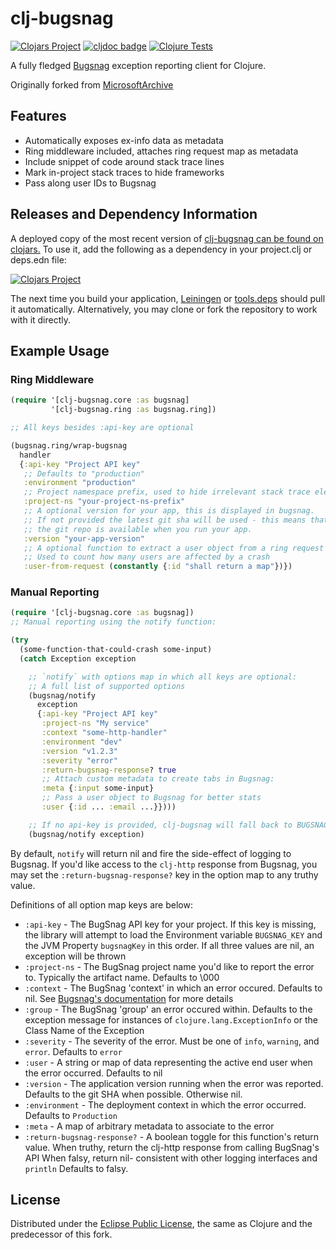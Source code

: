 # clj-bugsnag

[![Clojars Project](https://img.shields.io/clojars/v/com.splashfinancial/clj-bugsnag.svg)](https://clojars.org/com.splashfinancial/clj-bugsnag)
[![cljdoc badge](https://cljdoc.org/badge/com.splashfinancial/clj-bugsnag)](https://cljdoc.org/d/com.splashfinancial/clj-bugsnag/CURRENT)
[![Clojure Tests](https://github.com/SplashFinancial/clj-bugsnag/actions/workflows/clojure_tests.yml/badge.svg)](https://github.com/SplashFinancial/clj-bugsnag/actions/workflows/clojure_tests.yml)

A fully fledged [Bugsnag](https://bugsnag.com) exception reporting client for Clojure.

Originally forked from [MicrosoftArchive](https://github.com/microsoftarchive/clj-bugsnag)

## Features

- Automatically exposes ex-info data as metadata
- Ring middleware included, attaches ring request map as metadata
- Include snippet of code around stack trace lines
- Mark in-project stack traces to hide frameworks
- Pass along user IDs to Bugsnag

## Releases and Dependency Information

A deployed copy of the most recent version of [clj-bugsnag can be found on clojars.](https://clojars.org/com.splashfinancial/clj-bugsnag)
To use it, add the following as a dependency in your project.clj or deps.edn file:

[![Clojars Project](https://img.shields.io/clojars/v/com.splashfinancial/clj-bugsnag.svg)](https://clojars.org/com.splashfinancial/clj-bugsnag)

The next time you build your application, [Leiningen](https://leiningen.org/) or [tools.deps](https://clojure.org/guides/deps_and_cli) should pull it automatically.
Alternatively, you may clone or fork the repository to work with it directly.

## Example Usage

### Ring Middleware

```clojure
(require '[clj-bugsnag.core :as bugsnag]
         '[clj-bugsnag.ring :as bugsnag.ring])

;; All keys besides :api-key are optional

(bugsnag.ring/wrap-bugsnag
  handler
  {:api-key "Project API key"
   ;; Defaults to "production"
   :environment "production"
   ;; Project namespace prefix, used to hide irrelevant stack trace elements
   :project-ns "your-project-ns-prefix"
   ;; A optional version for your app, this is displayed in bugsnag.
   ;; If not provided the latest git sha will be used - this means that
   ;; the git repo is available when you run your app.
   :version "your-app-version"
   ;; A optional function to extract a user object from a ring request map
   ;; Used to count how many users are affected by a crash
   :user-from-request (constantly {:id "shall return a map"})})
```

### Manual Reporting

```clojure
(require '[clj-bugsnag.core :as bugsnag])
;; Manual reporting using the notify function:

(try
  (some-function-that-could-crash some-input)
  (catch Exception exception

    ;; `notify` with options map in which all keys are optional:
    ;; A full list of supported options
    (bugsnag/notify
      exception
      {:api-key "Project API key"
       :project-ns "My service"
       :context "some-http-handler"
       :environment "dev"
       :version "v1.2.3"
       :severity "error"
       :return-bugsnag-response? true
       ;; Attach custom metadata to create tabs in Bugsnag:
       :meta {:input some-input}
       ;; Pass a user object to Bugsnag for better stats
       :user {:id ... :email ...}})))

    ;; If no api-key is provided, clj-bugsnag will fall back to BUGSNAG_KEY environment variable and bugsnagKey system property
    (bugsnag/notify exception)
```

By default, `notify` will return nil and fire the side-effect of logging to Bugsnag.
If you'd like access to the `clj-http` response from Bugsnag, you may set the `:return-bugsnag-response?` key in the option map to any truthy value.

Definitions of all option map keys are below:

- `:api-key` - The BugSnag API key for your project.
  If this key is missing, the library will attempt to load the Environment variable `BUGSNAG_KEY` and the JVM Property `bugsnagKey` in this order.
  If all three values are nil, an exception will be thrown
- `:project-ns` - The BugSnag project name you'd like to report the error to.
  Typically the artifact name.
  Defaults to \000
- `:context` - The BugSnag 'context' in which an error occured.
  Defaults to nil.
  See [Bugsnag's documentation](https://docs.bugsnag.com/platforms/java/other/customizing-error-reports/) for more details
- `:group` - The BugSnag 'group' an error occured within.
  Defaults to the exception message for instances of `clojure.lang.ExceptionInfo` or the Class Name of the Exception
- `:severity` - The severity of the error.
  Must be one of `info`, `warning`, and `error`.
  Defaults to `error`
- `:user`  - A string or map of data representing the active end user when the error occurred.
  Defaults to nil
- `:version` - The application version running when the error was reported.
  Defaults to the git SHA when possible.
  Otherwise nil.
- `:environment` - The deployment context in which the error occurred.
  Defaults to `Production`
- `:meta` - A map of arbitrary metadata to associate to the error
- `:return-bugsnag-response?` - A boolean toggle for this function's return value.
  When truthy, return the clj-http response from calling BugSnag's API
  When falsy, return nil- consistent with other logging interfaces and `println`
  Defaults to falsy.

## License

Distributed under the [Eclipse Public License](http://www.eclipse.org/legal/epl-v10.html), the same as Clojure and the predecessor of this fork.

